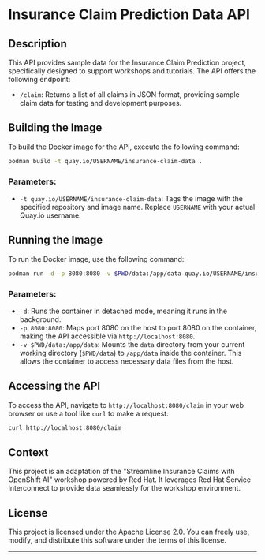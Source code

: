 # Insurance Claim Prediction Data API

## Description

This API provides sample data for the Insurance Claim Prediction project, specifically designed to support workshops and tutorials. The API offers the following endpoint:

- `/claim`: Returns a list of all claims in JSON format, providing sample claim data for testing and development purposes.

## Building the Image

To build the Docker image for the API, execute the following command:

```bash
podman build -t quay.io/USERNAME/insurance-claim-data .
```

### Parameters:
- `-t quay.io/USERNAME/insurance-claim-data`: Tags the image with the specified repository and image name. Replace `USERNAME` with your actual Quay.io username.

## Running the Image

To run the Docker image, use the following command:

```bash
podman run -d -p 8080:8080 -v $PWD/data:/app/data quay.io/USERNAME/insurance-claim-data 
```

### Parameters:
- `-d`: Runs the container in detached mode, meaning it runs in the background.
- `-p 8080:8080`: Maps port 8080 on the host to port 8080 on the container, making the API accessible via `http://localhost:8080`.
- `-v $PWD/data:/app/data`: Mounts the `data` directory from your current working directory (`$PWD/data`) to `/app/data` inside the container. This allows the container to access necessary data files from the host.

## Accessing the API

To access the API, navigate to `http://localhost:8080/claim` in your web browser or use a tool like `curl` to make a request:

```bash
curl http://localhost:8080/claim
```

## Context

This project is an adaptation of the "Streamline Insurance Claims with OpenShift AI" workshop powered by Red Hat. It leverages Red Hat Service Interconnect to provide data seamlessly for the workshop environment.

## License

This project is licensed under the Apache License 2.0. You can freely use, modify, and distribute this software under the terms of this license.

---
